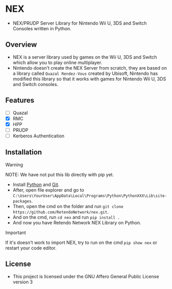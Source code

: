 # NEX
- NEX/PRUDP Server Library for Nintendo Wii U, 3DS and Switch Consoles written in Python.

## Overview
- NEX is a server library used by games on the Wii U, 3DS and Switch which allow you to play online multiplayer.
- Nintendo doesn't create the NEX Server from scratch, they are based on a library called `Quazal Rendez-Vous` created by Ubisoft, Nintendo has modified this library so that it works with games for Nintendo Wii U, 3DS and Switch consoles.

## Features
- [ ] Quazal
- [x] RMC
- [x] HPP
- [ ] PRUDP
- [ ] Kerberos Authentication

## Installation
> [!WARNING]
> NOTE: We have not put this lib directly with pip yet.
- Install [Python](https://www.python.org/downloads/) and [Git](https://git-scm.com/downloads/).
- After, open file explorer and go to `C:\Users\YourUser\AppData\Local\Programs\Python\PythonXXX\Lib\site-packages`.
- Then, open the cmd on the folder and run `git clone https://github.com/RetendoNetwork/nex.git`.
- And on the cmd, run `cd nex` and run `pip install .`
- And now you have Retendo Network NEX Library on Python.
> [!IMPORTANT]  
> If it's doesn't work to import NEX, try to run on the cmd `pip show nex` or restart your code editor.

## License
- This project is licensed under the GNU Affero General Public License version 3